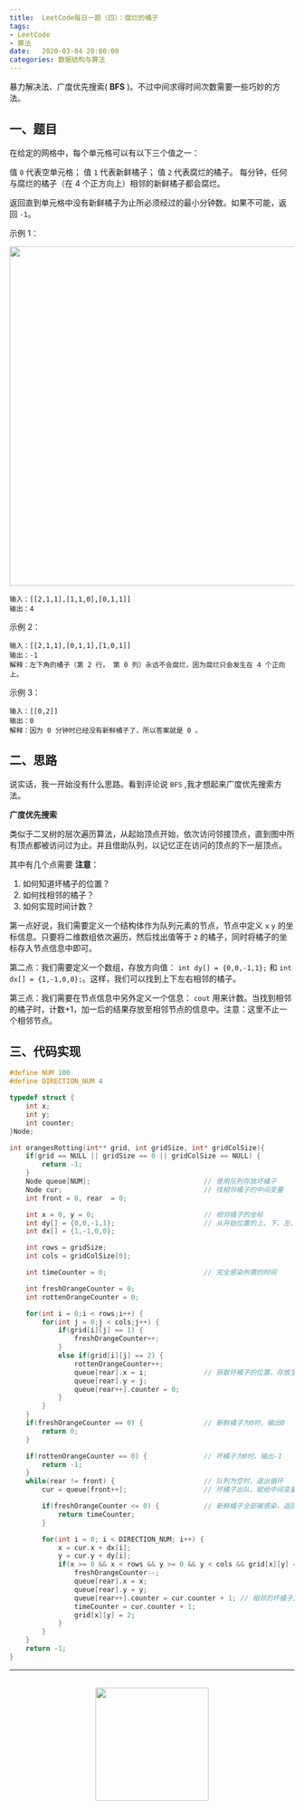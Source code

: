```yaml
---
title:  LeetCode每日一题（四）：腐烂的橘子
tags:
- LeetCode
- 算法
date:   2020-03-04 20:00:00
categories: 数据结构与算法
---
```


暴力解决法、广度优先搜索( **BFS** )。不过中间求得时间次数需要一些巧妙的方法。

## 一、题目

在给定的网格中，每个单元格可以有以下三个值之一：

值 `0` 代表空单元格；
值 `1` 代表新鲜橘子；
值 `2` 代表腐烂的橘子。
每分钟，任何与腐烂的橘子（在 4 个正方向上）相邻的新鲜橘子都会腐烂。

返回直到单元格中没有新鲜橘子为止所必须经过的最小分钟数。如果不可能，返回 `-1`。

示例 1：

<div align="center">
    <img width="600px" src="https://runcoderhang.github.io/thumbnails/rotting-oranges.png"></img>
</div>

```
输入：[[2,1,1],[1,1,0],[0,1,1]]
输出：4
```

示例 2：

```
输入：[[2,1,1],[0,1,1],[1,0,1]]
输出：-1
解释：左下角的橘子（第 2 行， 第 0 列）永远不会腐烂，因为腐烂只会发生在 4 个正向上。
```

示例 3：

```
输入：[[0,2]]
输出：0
解释：因为 0 分钟时已经没有新鲜橘子了，所以答案就是 0 。
```

## 二、思路

说实话，我一开始没有什么思路。看到评论说 `BFS` ,我才想起来广度优先搜索方法。

**广度优先搜索**

类似于二叉树的层次遍历算法，从起始顶点开始，依次访问邻接顶点，直到图中所有顶点都被访问过为止。并且借助队列，以记忆正在访问的顶点的下一层顶点。

其中有几个点需要 **注意**：

1. 如何知道坏橘子的位置？
2. 如何找相邻的橘子？
3. 如何实现时间计数？

第一点好说，我们需要定义一个结构体作为队列元素的节点，节点中定义 `x` `y` 的坐标信息。只要将二维数组依次遍历，然后找出值等于 `2` 的橘子，同时将橘子的坐标存入节点信息中即可。

第二点：我们需要定义一个数组，存放方向值： `int dy[] = {0,0,-1,1};` 和 `int dx[] = {1,-1,0,0};`。这样，我们可以找到上下左右相邻的橘子。

第三点：我们需要在节点信息中另外定义一个信息： `cout` 用来计数。当找到相邻的橘子时，计数+1，加一后的结果存放至相邻节点的信息中。注意：这里不止一个相邻节点。

## 三、代码实现

```c
#define NUM 100
#define DIRECTION_NUM 4

typedef struct {
    int x;
    int y;
    int counter;
}Node;

int orangesRotting(int** grid, int gridSize, int* gridColSize){
    if(grid == NULL || gridSize == 0 || gridColSize == NULL) {
        return -1;
    }
    Node queue[NUM];                            // 使用队列存放坏橘子
    Node cur;                                   // 找相邻橘子的中间变量
    int front = 0, rear  = 0;

    int x = 0, y = 0;                           // 相邻橘子的坐标
    int dy[] = {0,0,-1,1};                      // 从开始位置的上、下、左、右位置寻找相邻橘子
    int dx[] = {1,-1,0,0};                      

    int rows = gridSize;
    int cols = gridColSize[0];

    int timeCounter = 0;                        // 完全感染所需的时间

    int freshOrangeCounter = 0;
    int rottenOrangeCounter = 0;

    for(int i = 0;i < rows;i++) {
        for(int j = 0;j < cols;j++) {
            if(grid[i][j] == 1) {
                freshOrangeCounter++;
            }
            else if(grid[i][j] == 2) {
                rottenOrangeCounter++;
                queue[rear].x = i;              // 获取坏橘子的位置，存放至节点的信息中
                queue[rear].y = j;
                queue[rear++].counter = 0;
            }
        }
    }
    if(freshOrangeCounter == 0) {               // 新鲜橘子为0时，输出0
        return 0;
    }

    if(rottenOrangeCounter == 0) {              // 坏橘子为0时，输出-1
        return -1;
    }
    while(rear != front) {                      // 队列为空时，退出循环
        cur = queue[front++];                   // 坏橘子出队，赋给中间变量，开始找相邻的橘子

        if(freshOrangeCounter <= 0) {           // 新鲜橘子全部被感染，返回感染时间
            return timeCounter;
        }

        for(int i = 0; i < DIRECTION_NUM; i++) {
            x = cur.x + dx[i];
            y = cur.y + dy[i];
            if(x >= 0 && x < rows && y >= 0 && y < cols && grid[x][y] == 1) {
                freshOrangeCounter--;
                queue[rear].x = x;
                queue[rear].y = y;
                queue[rear++].counter = cur.counter + 1; // 相邻的坏橘子入队
                timeCounter = cur.counter + 1;
                grid[x][y] = 2;
            }
        }
    }
    return -1;
}
```

<div align="center">
    <hr style="height:1px;"/>
    <br>
    <img width="200px" src="https://runcoderhang.github.io/thumbnails/wxgzh-hang.png"></img>
</div>